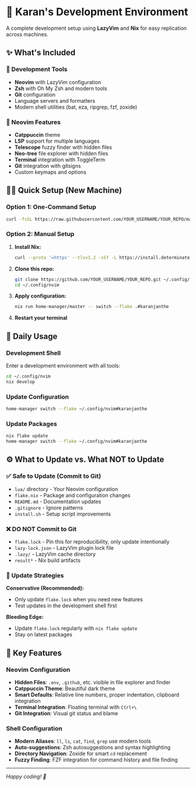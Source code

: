 # 🚀 Karan's Development Environment

A complete development setup using **LazyVim** and **Nix** for easy replication across machines.

## ✨ What's Included

### 🔧 Development Tools
- **Neovim** with LazyVim configuration
- **Zsh** with Oh My Zsh and modern tools
- **Git** configuration
- Language servers and formatters
- Modern shell utilities (bat, eza, ripgrep, fzf, zoxide)

### 🎨 Neovim Features
- **Catppuccin** theme
- **LSP** support for multiple languages
- **Telescope** fuzzy finder with hidden files
- **Neo-tree** file explorer with hidden files
- **Terminal** integration with ToggleTerm
- **Git** integration with gitsigns
- Custom keymaps and options

## 🏃‍♂️ Quick Setup (New Machine)

### Option 1: One-Command Setup
```bash
curl -fsSL https://raw.githubusercontent.com/YOUR_USERNAME/YOUR_REPO/main/install.sh | bash
```

### Option 2: Manual Setup
1. **Install Nix:**
   ```bash
   curl --proto '=https' --tlsv1.2 -sSf -L https://install.determinate.systems/nix | sh -s -- install
   ```

2. **Clone this repo:**
   ```bash
   git clone https://github.com/YOUR_USERNAME/YOUR_REPO.git ~/.config/nvim
   cd ~/.config/nvim
   ```

3. **Apply configuration:**
   ```bash
   nix run home-manager/master -- switch --flake .#karanjanthe
   ```

4. **Restart your terminal**

## 🔄 Daily Usage

### Development Shell
Enter a development environment with all tools:
```bash
cd ~/.config/nvim
nix develop
```

### Update Configuration
```bash
home-manager switch --flake ~/.config/nvim#karanjanthe
```

### Update Packages
```bash
nix flake update
home-manager switch --flake ~/.config/nvim#karanjanthe
```

## ⚙️ What to Update vs. What NOT to Update

### ✅ Safe to Update (Commit to Git)
- `lua/` directory - Your Neovim configuration
- `flake.nix` - Package and configuration changes
- `README.md` - Documentation updates
- `.gitignore` - Ignore patterns
- `install.sh` - Setup script improvements

### ❌ DO NOT Commit to Git
- `flake.lock` - Pin this for reproducibility, only update intentionally
- `lazy-lock.json` - LazyVim plugin lock file
- `.lazy/` - LazyVim cache directory
- `result*` - Nix build artifacts

### 🔄 Update Strategies

**Conservative (Recommended):**
- Only update `flake.lock` when you need new features
- Test updates in the development shell first

**Bleeding Edge:**
- Update `flake.lock` regularly with `nix flake update`
- Stay on latest packages

## 🎯 Key Features

### Neovim Configuration
- **Hidden Files**: `.env`, `.github`, etc. visible in file explorer and finder
- **Catppuccin Theme**: Beautiful dark theme
- **Smart Defaults**: Relative line numbers, proper indentation, clipboard integration
- **Terminal Integration**: Floating terminal with `Ctrl+\`
- **Git Integration**: Visual git status and blame

### Shell Configuration
- **Modern Aliases**: `ll`, `ls`, `cat`, `find`, `grep` use modern tools
- **Auto-suggestions**: Zsh autosuggestions and syntax highlighting
- **Directory Navigation**: Zoxide for smart `cd` replacement
- **Fuzzy Finding**: FZF integration for command history and file finding

---

*Happy coding! 🎉*
